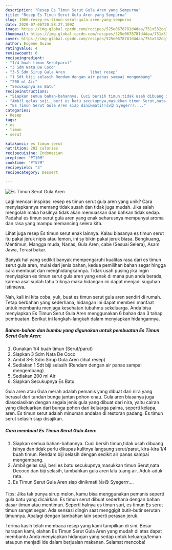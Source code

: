 ```yaml
---
description: "Resep Es Timun Serut Gula Aren yang Sempurna"
title: "Resep Es Timun Serut Gula Aren yang Sempurna"
slug: 1966-resep-es-timun-serut-gula-aren-yang-sempurna
date: 2020-07-06T20:58:27.109Z
image: https://img-global.cpcdn.com/recipes/525e0678781d4daa/751x532cq70/es-timun-serut-gula-aren-foto-resep-utama.jpg
thumbnail: https://img-global.cpcdn.com/recipes/525e0678781d4daa/751x532cq70/es-timun-serut-gula-aren-foto-resep-utama.jpg
cover: https://img-global.cpcdn.com/recipes/525e0678781d4daa/751x532cq70/es-timun-serut-gula-aren-foto-resep-utama.jpg
author: Eugene Quinn
ratingvalue: 4
reviewcount: 6
recipeingredient:
- "1/4 buah timun Serutparut"
- "3 Sdm Nata De Coco"
- "3-5 Sdm Sirup Gula Aren           lihat resep"
- "1 Sdt biji selasih Rendam dengan air panas sampai mengembang"
- "200 ml Air"
- "Secukupnya Es Batu"
recipeinstructions:
- "Siapkan semua bahan-bahannya. Cuci bersih timun,tidak usah dibuang isinya dan tidak perlu dikupas kulitnya langsung serut/parut, kira-kira 1/4 buah timun. Rendam biji selasih dengan sedikit air panas sampai mengembang."
- "Ambil gelas saji, beri es batu secukupnya,masukkan timun Serut,nata Decoco dan biji selasih, tambahkan gula aren lalu tuang air. Aduk-aduk rata."
- "Es Timun Serut Gula Aren siap dinikmati!!👍😋 Syegerrr...."
categories:
- Resep
tags:
- es
- timun
- serut

katakunci: es timun serut 
nutrition: 202 calories
recipecuisine: Indonesian
preptime: "PT10M"
cooktime: "PT57M"
recipeyield: "3"
recipecategory: Dessert

---
```



![Es Timun Serut Gula Aren](https://img-global.cpcdn.com/recipes/525e0678781d4daa/751x532cq70/es-timun-serut-gula-aren-foto-resep-utama.jpg)

Lagi mencari inspirasi resep es timun serut gula aren yang unik? Cara menyiapkannya memang tidak susah dan tidak juga mudah. Jika salah mengolah maka hasilnya tidak akan memuaskan dan bahkan tidak sedap. Padahal es timun serut gula aren yang enak seharusnya mempunyai aroma dan rasa yang mampu memancing selera kita.

Lihat juga resep Es timun serut enak lainnya. Kalau biasanya es timun serut itu pakai jeruk nipis atau lemon, ini sy bikin pakai jeruk biasa. Bengkuang, Mentimun, Mangga muda, Nanas, Gula Aren, cabe (Sesuai Selera), Asam Jawa, Terasi bakar.

Banyak hal yang sedikit banyak mempengaruhi kualitas rasa dari es timun serut gula aren, mulai dari jenis bahan, kedua pemilihan bahan segar hingga cara membuat dan menghidangkannya. Tidak usah pusing jika ingin menyiapkan es timun serut gula aren yang enak di mana pun anda berada, karena asal sudah tahu triknya maka hidangan ini dapat menjadi suguhan istimewa.


Nah, kali ini kita coba, yuk, buat es timun serut gula aren sendiri di rumah. Tetap berbahan yang sederhana, hidangan ini dapat memberi manfaat untuk membantu menjaga kesehatan tubuhmu sekeluarga. Anda bisa menyiapkan Es Timun Serut Gula Aren menggunakan 6 bahan dan 3 tahap pembuatan. Berikut ini langkah-langkah dalam menyiapkan hidangannya.

<!--inarticleads1-->

##### Bahan-bahan dan bumbu yang digunakan untuk pembuatan Es Timun Serut Gula Aren:

1. Gunakan 1/4 buah timun (Serut/parut)
1. Siapkan 3 Sdm Nata De Coco
1. Ambil 3-5 Sdm Sirup Gula Aren           (lihat resep)
1. Sediakan 1 Sdt biji selasih (Rendam dengan air panas sampai mengembang)
1. Sediakan 200 ml Air
1. Siapkan Secukupnya Es Batu


Gula aren atau Gula merah adalah pemanis yang dibuat dari nira yang berasal dari tandan bunga jantan pohon enau. Gula aren biasanya juga diasosiasikan dengan segala jenis gula yang dibuat dari nira, yaitu cairan yang dikeluarkan dari bunga pohon dari keluarga palma, seperti kelapa, aren. Es timun serut adalah minuman andalan di restoran padang. Es timun serut selasih siap disajikan. 

<!--inarticleads2-->

##### Cara membuat Es Timun Serut Gula Aren:

1. Siapkan semua bahan-bahannya. Cuci bersih timun,tidak usah dibuang isinya dan tidak perlu dikupas kulitnya langsung serut/parut, kira-kira 1/4 buah timun. Rendam biji selasih dengan sedikit air panas sampai mengembang.
1. Ambil gelas saji, beri es batu secukupnya,masukkan timun Serut,nata Decoco dan biji selasih, tambahkan gula aren lalu tuang air. Aduk-aduk rata.
1. Es Timun Serut Gula Aren siap dinikmati!!👍😋 Syegerrr....


Tips: Jika tak punya sirup melon, kamu bisa menggunakan pemanis seperti gula batu yang dicairkan. Es timun serut dibuat sederhana dengan bahan dasar timun atau mentimun. Seperti halnya es timun suri, es timun Es serut timun sangat segar. Ada sensasi dingin saat menggigit butir-butir serutan timunnya. Apalagi dengan tambahan lain seperti perasan jeruk. 

Terima kasih telah membaca resep yang kami tampilkan di sini. Besar harapan kami, olahan Es Timun Serut Gula Aren yang mudah di atas dapat membantu Anda menyiapkan hidangan yang sedap untuk keluarga/teman ataupun menjadi ide dalam berjualan makanan. Selamat mencoba!
